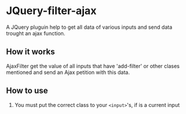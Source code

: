 # JQuery-filter-ajax
A JQuery pluguin help to get all data of various inputs and send data trought an ajax function.

## How it works
AjaxFilter get the value of all inputs that have 'add-filter' or other clases mentioned and send an Ajax petition with this data.

## How to use

1. You must put the correct class to your `<input>`'s, if is a current input 


